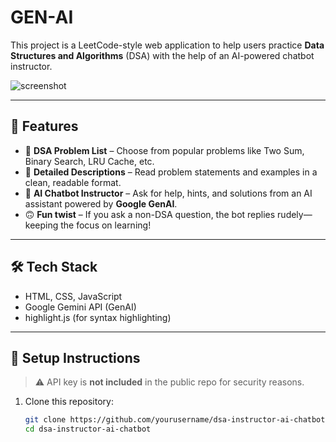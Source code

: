 # GEN-AI


This project is a LeetCode-style web application to help users practice **Data Structures and Algorithms** (DSA) with the help of an AI-powered chatbot instructor.

![screenshot](screenshot.png) <!-- optional -->

---

## 🚀 Features

- 🧠 **DSA Problem List** – Choose from popular problems like Two Sum, Binary Search, LRU Cache, etc.
- 📝 **Detailed Descriptions** – Read problem statements and examples in a clean, readable format.
- 🤖 **AI Chatbot Instructor** – Ask for help, hints, and solutions from an AI assistant powered by **Google GenAI**.
- 🙃 **Fun twist** – If you ask a non-DSA question, the bot replies rudely—keeping the focus on learning!

---

## 🛠️ Tech Stack

- HTML, CSS, JavaScript
- Google Gemini API (GenAI)
- highlight.js (for syntax highlighting)

---

## 🔐 Setup Instructions

> ⚠️ API key is **not included** in the public repo for security reasons.

1. Clone this repository:
   ```bash
   git clone https://github.com/yourusername/dsa-instructor-ai-chatbot.git
   cd dsa-instructor-ai-chatbot
